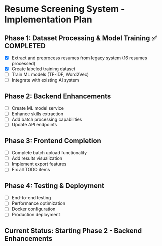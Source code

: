 # Resume Screening System - Implementation Plan

## Phase 1: Dataset Processing & Model Training ✅ COMPLETED
- [x] Extract and preprocess resumes from legacy system (16 resumes processed)
- [x] Create labeled training dataset
- [ ] Train ML models (TF-IDF, Word2Vec)
- [ ] Integrate with existing AI system

## Phase 2: Backend Enhancements
- [ ] Create ML model service
- [ ] Enhance skills extraction
- [ ] Add batch processing capabilities
- [ ] Update API endpoints

## Phase 3: Frontend Completion
- [ ] Complete batch upload functionality
- [ ] Add results visualization
- [ ] Implement export features
- [ ] Fix all TODO items

## Phase 4: Testing & Deployment
- [ ] End-to-end testing
- [ ] Performance optimization
- [ ] Docker configuration
- [ ] Production deployment

## Current Status: Starting Phase 2 - Backend Enhancements
